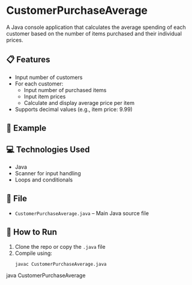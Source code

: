 # CustomerPurchaseAverage

A Java console application that calculates the average spending of each customer based on the number of items purchased and their individual prices.

## 📋 Features

- Input number of customers
- For each customer:
  - Input number of purchased items
  - Input item prices
  - Calculate and display average price per item
- Supports decimal values (e.g., item price: 9.99)

## 🧮 Example


## 💻 Technologies Used

- Java
- Scanner for input handling
- Loops and conditionals

## 📁 File

- `CustomerPurchaseAverage.java` – Main Java source file

## 🏁 How to Run

1. Clone the repo or copy the `.java` file
2. Compile using:
   ```bash
   javac CustomerPurchaseAverage.java

java CustomerPurchaseAverage
